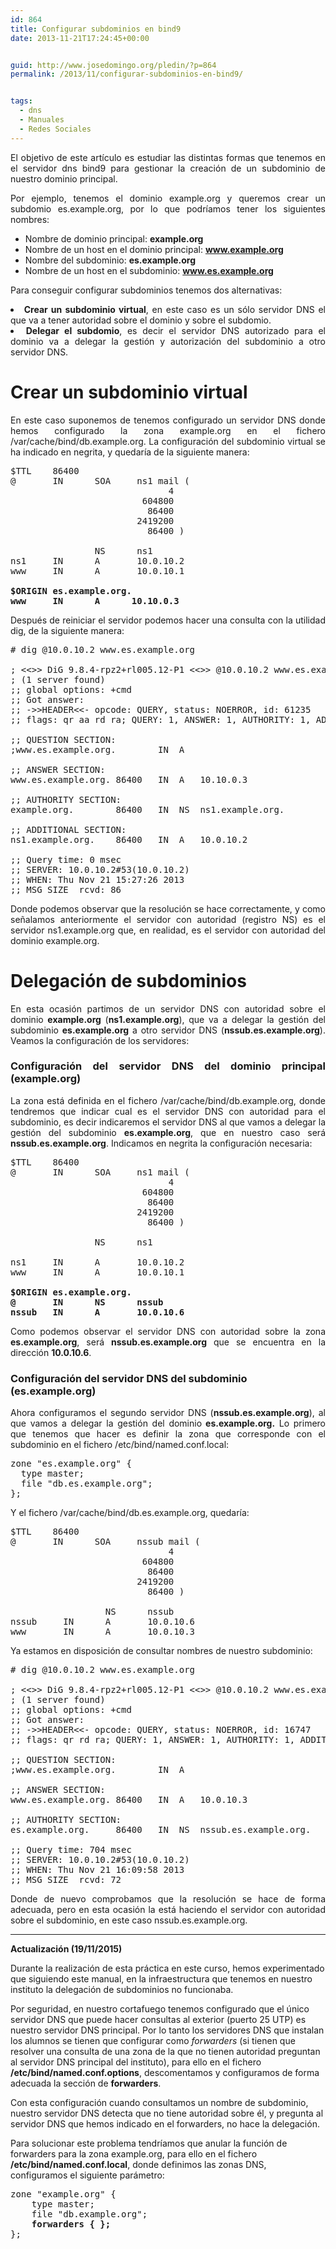 ```yaml
---
id: 864
title: Configurar subdominios en bind9
date: 2013-11-21T17:24:45+00:00


guid: http://www.josedomingo.org/pledin/?p=864
permalink: /2013/11/configurar-subdominios-en-bind9/


tags:
  - dns
  - Manuales
  - Redes Sociales
---
```

<p style="text-align: justify;">
  El objetivo de este artículo es estudiar las distintas formas que tenemos en el servidor dns bind9 para gestionar la creación de un subdominio de nuestro dominio principal.
</p>

<p style="text-align: justify;">
  Por ejemplo, tenemos el dominio example.org y queremos crear un subdomio es.example.org, por lo que podríamos tener los siguientes nombres:
</p>

  * Nombre de dominio principal: **example.org**
  * Nombre de un host en el dominio principal: **www.example.org**
  * Nombre del subdominio: **es.example.org**
  * Nombre de un host en el subdominio: **www.es.example.org**

Para conseguir configurar subdominios tenemos dos alternativas:

<li style="text-align: justify;">
  <strong>Crear un subdominio virtual</strong>, en este caso es un sólo servidor DNS el que va a tener autoridad sobre el dominio y sobre el subdomio.
</li>
<li style="text-align: justify;">
  <strong>Delegar el subdomio</strong>, es decir el servidor DNS autorizado para el dominio va a delegar la gestión y autorización del subdominio a otro servidor DNS.
</li>

<!--more-->

# Crear un subdominio virtual

<p style="text-align: justify;">
  En este caso suponemos de tenemos configurado un servidor DNS donde hemos configurado la zona example.org en el fichero /var/cache/bind/db.example.org. La configuración del subdominio virtual se ha indicado en negrita, y quedaría de la siguiente manera:
</p>

<pre class="brush: bash; gutter: false; first-line: 1">$TTL    86400
@       IN      SOA     ns1 mail (
                              4         
                         604800         
                          86400         
                        2419200       
                          86400 )       

                NS      ns1
ns1     IN      A       10.0.10.2
www     IN      A       10.0.10.1

<strong>$ORIGIN es.example.org.</strong>
<strong>www     IN      A      10.10.0.3</strong></pre>

<p style="text-align: justify;">
  Después de reiniciar el servidor podemos hacer una consulta con la utilidad dig, de la siguiente manera:
</p>

<pre class="brush: bash; gutter: false; first-line: 1"># dig @10.0.10.2 www.es.example.org

; &lt;&lt;&gt;&gt; DiG 9.8.4-rpz2+rl005.12-P1 &lt;&lt;&gt;&gt; @10.0.10.2 www.es.example.org
; (1 server found)
;; global options: +cmd
;; Got answer:
;; -&gt;&gt;HEADER&lt;&lt;- opcode: QUERY, status: NOERROR, id: 61235
;; flags: qr aa rd ra; QUERY: 1, ANSWER: 1, AUTHORITY: 1, ADDITIONAL: 1

;; QUESTION SECTION:
;www.es.example.org.		IN	A

;; ANSWER SECTION:
www.es.example.org.	86400	IN	A	10.10.0.3

;; AUTHORITY SECTION:
example.org.		86400	IN	NS	ns1.example.org.

;; ADDITIONAL SECTION:
ns1.example.org.	86400	IN	A	10.0.10.2

;; Query time: 0 msec
;; SERVER: 10.0.10.2#53(10.0.10.2)
;; WHEN: Thu Nov 21 15:27:26 2013
;; MSG SIZE  rcvd: 86</pre>

<p style="text-align: justify;">
  Donde podemos observar que la resolución se hace correctamente, y como señalamos anteriormente el servidor con autoridad (registro NS) es el servidor ns1.example.org que, en realidad, es el servidor con autoridad del dominio example.org.
</p>

<h1 style="text-align: justify;">
  Delegación de subdominios
</h1>

<p style="text-align: justify;">
  En esta ocasión partimos de un servidor DNS con autoridad sobre el dominio <strong>example.org</strong> (<strong>ns1.example.org</strong>), que va a delegar la gestión del subdominio <strong>es.example.org</strong> a otro servidor DNS (<strong>nssub.es.example.org</strong>). Veamos la configuración de los servidores:
</p>

<h3 style="text-align: justify;">
  Configuración del servidor DNS del dominio principal (example.org)
</h3>

<p style="text-align: justify;">
  La zona está definida en el fichero /var/cache/bind/db.example.org, donde tendremos que indicar cual es el servidor DNS con autoridad para el subdominio, es decir indicaremos el servidor DNS al que vamos a delegar la gestión del subdominio <strong>es.example.org</strong>, que en nuestro caso será <strong>nssub.es.example.org</strong>. Indicamos en negrita la configuración necesaria:
</p>

<pre class="brush: bash; gutter: false; first-line: 1">$TTL    86400
@       IN      SOA     ns1 mail (
                              4         
                         604800    
                          86400     
                        2419200   
                          86400 )   

                NS      ns1

ns1     IN      A       10.0.10.2
www     IN      A       10.0.10.1

<strong>$ORIGIN es.example.org.</strong>
<strong>@       IN      NS      nssub</strong>
<strong>nssub   IN      A       10.0.10.6</strong></pre>

<p style="text-align: justify;">
  Como podemos observar el servidor DNS con autoridad sobre la zona <strong>es.example.org</strong>, será <strong>nssub.es.example.org</strong> que se encuentra en la dirección <strong>10.0.10.6</strong>.
</p>

### Configuración del servidor DNS del subdominio (es.example.org)

<p style="text-align: justify;">
  Ahora configuramos el segundo servidor DNS (<strong>nssub.es.example.org</strong>), al que vamos a delegar la gestión del dominio<strong> es.example.org.</strong> Lo primero que tenemos que hacer es definir la zona que corresponde con el subdominio en el fichero /etc/bind/named.conf.local:
</p>

<pre class="brush: bash; gutter: false; first-line: 1">zone "es.example.org" {
  type master;
  file "db.es.example.org";
};</pre>

<p style="text-align: justify;">
  Y el fichero /var/cache/bind/db.es.example.org, quedaría:
</p>

<pre class="brush: bash; gutter: false; first-line: 1">$TTL    86400
@       IN      SOA     nssub mail (
                              4         
                         604800    
                          86400     
                        2419200   
                          86400 )   

                  NS      nssub
nssub     IN      A       10.0.10.6
www       IN      A       10.0.10.3</pre>

<p style="text-align: justify;">
  Ya estamos en disposición de consultar nombres de nuestro subdominio:
</p>

<pre class="brush: bash; gutter: false; first-line: 1"># dig @10.0.10.2 www.es.example.org

; &lt;&lt;&gt;&gt; DiG 9.8.4-rpz2+rl005.12-P1 &lt;&lt;&gt;&gt; @10.0.10.2 www.es.example.org
; (1 server found)
;; global options: +cmd
;; Got answer:
;; -&gt;&gt;HEADER&lt;&lt;- opcode: QUERY, status: NOERROR, id: 16747
;; flags: qr rd ra; QUERY: 1, ANSWER: 1, AUTHORITY: 1, ADDITIONAL: 0

;; QUESTION SECTION:
;www.es.example.org.		IN	A

;; ANSWER SECTION:
www.es.example.org.	86400	IN	A	10.0.10.3

;; AUTHORITY SECTION:
es.example.org.		86400	IN	NS	nssub.es.example.org.

;; Query time: 704 msec
;; SERVER: 10.0.10.2#53(10.0.10.2)
;; WHEN: Thu Nov 21 16:09:58 2013
;; MSG SIZE  rcvd: 72</pre>

<p style="text-align: justify;">
  Donde de nuevo comprobamos que la resolución se hace de forma adecuada, pero en esta ocasión la está haciendo el servidor con autoridad sobre el subdominio, en este caso nssub.es.example.org.
</p>

* * *

**Actualización (19/11/2015)**

Durante la realización de esta práctica en este curso, hemos experimentado que siguiendo este manual, en la infraestructura que tenemos en nuestro instituto la delegación de subdominios no funcionaba.

Por seguridad, en nuestro cortafuego tenemos configurado que el único servidor DNS que puede hacer consultas al exterior (puerto 25 UTP) es nuestro servidor DNS principal. Por lo tanto los servidores DNS que instalan los alumnos se tienen que configurar como _forwarders_ (si tienen que resolver una consulta de una zona de la que no tienen autoridad preguntan al servidor DNS principal del instituto), para ello en el fichero **/etc/bind/named.conf.options**, descomentamos y configuramos de forma adecuada la sección de **forwarders**.

Con esta configuración cuando consultamos un nombre de subdominio, nuestro servidor DNS detecta que no tiene autoridad sobre él, y pregunta al servidor DNS que hemos indicado en el forwarders, no hace la delegación.

Para solucionar este problema tendríamos que anular la función de forwarders para la zona example.org, para ello en el fichero **/etc/bind/named.conf.local**, donde definimos las zonas DNS, configuramos el siguiente parámetro:

<pre>zone "example.org" {
    type master;
    file "db.example.org";
    <strong>forwarders { };</strong>
};</pre>

&nbsp;

<!-- AddThis Advanced Settings generic via filter on the_content -->

<!-- AddThis Share Buttons generic via filter on the_content -->